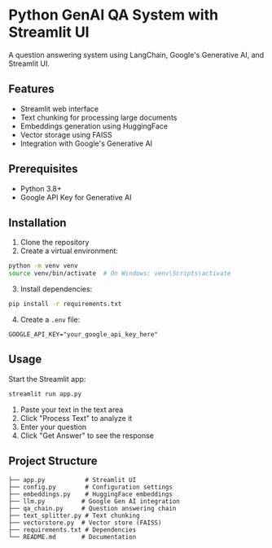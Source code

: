# Python GenAI QA System with Streamlit UI

A question answering system using LangChain, Google's Generative AI, and Streamlit UI.

## Features

- Streamlit web interface
- Text chunking for processing large documents
- Embeddings generation using HuggingFace
- Vector storage using FAISS
- Integration with Google's Generative AI

## Prerequisites

- Python 3.8+
- Google API Key for Generative AI

## Installation

1. Clone the repository
2. Create a virtual environment:
```bash
python -m venv venv
source venv/bin/activate  # On Windows: venv\Scripts\activate
```
3. Install dependencies:
```bash
pip install -r requirements.txt
```
4. Create a `.env` file:
```env
GOOGLE_API_KEY="your_google_api_key_here"
```

## Usage

Start the Streamlit app:
```bash
streamlit run app.py
```

1. Paste your text in the text area
2. Click "Process Text" to analyze it
3. Enter your question
4. Click "Get Answer" to see the response

## Project Structure

```
├── app.py           # Streamlit UI
├── config.py        # Configuration settings
├── embeddings.py    # HuggingFace embeddings
├── llm.py          # Google Gen AI integration
├── qa_chain.py     # Question answering chain
├── text_splitter.py # Text chunking
├── vectorstore.py  # Vector store (FAISS)
├── requirements.txt # Dependencies
└── README.md       # Documentation
```